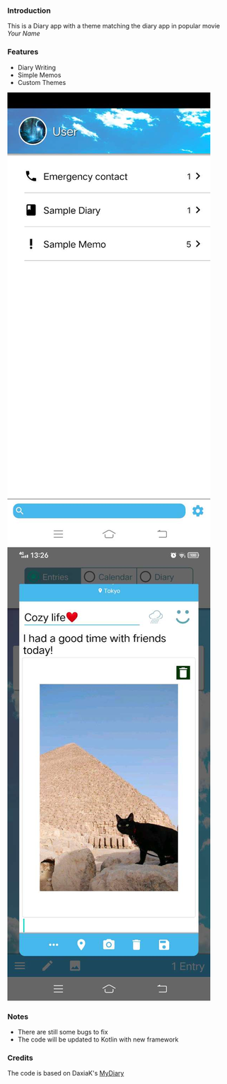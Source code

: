 ### Introduction
This is a Diary app with a theme matching the diary app in popular movie *Your Name* 
### Features
- Diary Writing
- Simple Memos
- Custom Themes  

![Example Photo 1](screenshot/Screenshot_main.jpg) 
![Example Photo 2](screenshot/Screenshot_diary.jpg) 
### Notes
- There are still some bugs to fix
- The code will be updated to Kotlin with new framework
### Credits 
The code is based on DaxiaK's [MyDiary](https://github.com/DaxiaK/MyDiary)
